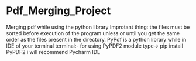 # Pdf_Merging_Project
Merging pdf while using the python library 
Improtant thing: the files must be sorted before execution of the program unless or until you get the same order as the files present in the directory.
PyPdf is a python library
while in IDE of your terminal terminal:- for using PyPDF2 module type->    pip install PyPDF2
i will recommend Pycharm IDE

